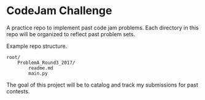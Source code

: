 # CodeJam Challenge
A practice repo to implement past code jam problems. Each directory in this
repo will be organized to reflect past problem sets.

Example repo structure.

    root/
        ProblemA_Round3_2017/
            readme.md
            main.py

The goal of this project will be to catalog and track my submissions for past
contests.

